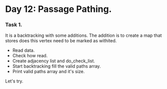 # Day 12: Passage Pathing.

### Task 1.

It is a backtracking with some additions. The addition is to create a map that stores does this vertex need to be marked as withited.

- Read data.
- Check how read.
- Create adjacency list and do_check_list.
- Start backtracking fill the valid paths array.
- Print valid paths array and it's size.

Let's try. 
